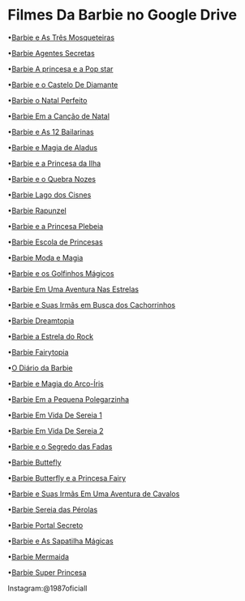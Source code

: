 # Filmes Da Barbie no Google Drive

•[Barbie e As Três Mosqueteiras](https://drive.google.com/file/d/17mmUdTL7RfS7PnSZURrpX7zJF4FR2eSt/view?usp=drivesdk)

•[Barbie Agentes Secretas](https://drive.google.com/file/d/1-9PRQosWTiORMd5pCkKUCDSpKhiR4HkX/view?usp=drivesdk)

•[Barbie A princesa e a Pop star](https://drive.google.com/file/d/16ftRT_OWP-kc4IYG1ogBnEdvWy9n5IIg/view?usp=drivesdk)

•[Barbie e o Castelo De Diamante](https://t.co/y2XXta93Yv)

•[Barbie o Natal Perfeito](https://drive.google.com/file/d/1UKabZAmK4VdwSfTLC0knEdn_zf2g-zJl/view?usp=drivesdk)

•[Barbie Em a Canção de Natal](https://t.co/T2i2LUxJ5G)

•[Barbie e As 12 Bailarinas](https://t.co/qGGSBECVm8)

•[Barbie e Magia de Aladus](https://t.co/0OvWJOOpYw)

•[Barbie e a Princesa da Ilha](https://t.co/h1uCBwdMNP)

•[Barbie e o Quebra Nozes](https://t.co/BqDfKsBjTg)

•[Barbie Lago dos Cisnes](https://t.co/ZRnsZTORW2)

•[Barbie Rapunzel](https://t.co/JkNvc5cn1o)

•[Barbie e a Princesa Plebeia](https://t.co/k5T5AjJyfB)

•[Barbie Escola de Princesas](https://t.co/8dfyCu57jK)

•[Barbie Moda e Magia](https://t.co/1wce8a42Ak)

•[Barbie e os Golfinhos Mágicos](https://t.co/IvXucIHR5E)

•[Barbie Em Uma Aventura Nas Estrelas](https://t.co/aBf26luzPS)

•[Barbie e Suas Irmãs em Busca dos Cachorrinhos](https://t.co/BJw58CeLYk)

•[Barbie Dreamtopia](https://t.co/JBWxZyVfni)

•[Barbie a Estrela do Rock](https://t.co/jTPhsBI8v5)

•[Barbie Fairytopia](https://t.co/chMSQBHTa4)

•[O Diário da Barbie](https://t.co/ZLwgTIcvvO)

•[Barbie e Magia do Arco-Íris](https://t.co/s5KzbLXKpk)

•[Barbie Em a Pequena Polegarzinha](https://t.co/qI1w7iKC35)

•[Barbie Em Vida De Sereia 1](https://t.co/RRtEdkoGhL)

•[Barbie Em Vida De Sereia 2](https://drive.google.com/file/d/12MJohjE0hg8vfPF1tXnjDYcawRbN1Zt1/view?usp=drivesdk)

•[Barbie e o Segredo das Fadas](https://t.co/IfZmXeHWd3)

•[Barbie Buttefly](https://drive.google.com/file/d/1KRGOCqNT1PbMU5LzwQlm8V9kPq3mC-Be/view?usp=drivesdk)

•[Barbie Butterfly e a Princesa Fairy](https://drive.google.com/file/d/1-7FiehfBugVnllSujKrXEN11CdkIne8I/view?usp=drivesdk)

•[Barbie e Suas Irmãs Em Uma Aventura de Cavalos](https://drive.google.com/file/d/1ffl2yJnUgVa9-XoXDAA9Cu2VaS4ZsNDr/view?usp=drivesdk)

•[Barbie Sereia das Pérolas](https://drive.google.com/file/d/197u9I87TA5hAbHK2JA33BoVSNjqmbp8L/view?usp=drivesdk)

•[Barbie Portal Secreto](https://drive.google.com/file/d/1P3GR7MeEKI-95xDOLa4aUCr-KXKyr6VY/view?usp=drivesdk)

•[Barbie e As Sapatilha Mágicas](https://drive.google.com/file/d/19ZOMz2byPeO5uUkD4L2XKAShUMgt-5aO/view?usp=drivesdk)

•[Barbie Mermaida](https://drive.google.com/file/d/1-5_3LGjPIvKSFRbTsTQpvp_i8SZzKMWV/view?usp=drivesdk)

•[Barbie Super Princesa](https://drive.google.com/file/d/10GHU23KLTGuAktEg9T7xB1PtyBBsbv3h/view?usp=drivesdk)


Instagram:@1987oficiall

